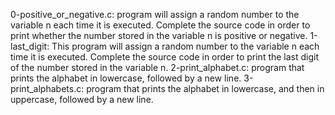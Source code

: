 0-positive_or_negative.c: program will assign a random number to the variable n each time it is executed. Complete the source code in order to print whether the number stored in the variable n is positive or negative.
1-last_digit: This program will assign a random number to the variable n each time it is executed. Complete the source code in order to print the last digit of the number stored in the variable n.
2-print_alphabet.c: program that prints the alphabet in lowercase, followed by a new line.
3-print_alphabets.c: program that prints the alphabet in lowercase, and then in uppercase, followed by a new line.
